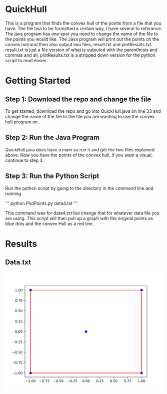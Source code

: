 # QuickHull
This is a program that finds the convex hull of the points from a file that you have. The file hsa to be formatted a certain way, I have several to referance. The java program has one spot you need to change the name of the file to the points you would like. The Java program will print out the points on the convex hull and then also output two files, result.txt and plotResults.txt. result.txt is just a file version of what is outputed with the parenthesis and commas and all, plotResults.txt is a stripped down version for the python script to read easier.


# Getting Started

## Step 1:  Download the repo and change the file
To get started, download the repo and go into QuickHull.java on line 33 and change the name of the file to the file you are wanting to use the convex hull program on. 

## Step 2: Run the Java Program
QuickHull.java does have a main so run it and get the two files explained above. Now you have the points of the convex hull, if you want a visual, continue to step 3.

## Step 3: Run the Python Script
Run the python script by going to the directory in the command line and running 

'''
python PlotPoints.py data4.txt
'''

This command was for data4.txt but change that for whatever data file you are using. This script will then pull up a graph with the original points as blue dots and the convex Hull as a red line.

# Results

## Data.txt

![Data set 1](https://github.com/Isaiaher/QuickHull/blob/master/Images/Data.png)


